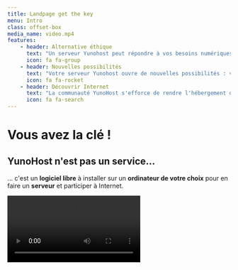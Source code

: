 ```yaml
---
title: Landpage get the key
menu: Intro
class: offset-box
media_name: video.mp4
features:
    - header: Alternative éthique
      text: "Un serveur Yunohost peut répondre à vos besoins numériques et ceux de vos proches : mail, web, social, cloud, etc."
      icon: fa fa-group
    - header: Nouvelles possibilités
      text: "Votre serveur Yunohost ouvre de nouvelles possibilités : votre propre adresse, plus d'espace de stockage, votre propre instance de réseau social and much more..."
      icon: fa fa-rocket
    - header: Découvrir Internet
      text: "La communauté YunoHost s'efforce de rendre l'hébergement d'un serveur plus accessible pour faire découvrir plus largement l'envers d'internet."
      icon: fa fa-search
---
```


# Vous avez la clé !
## YunoHost n'est pas un service...


... c'est un **logiciel libre** à installer sur un **ordinateur de votre choix** pour en faire un **serveur** et participer à Internet.

![video.mp4](video.mp4)

